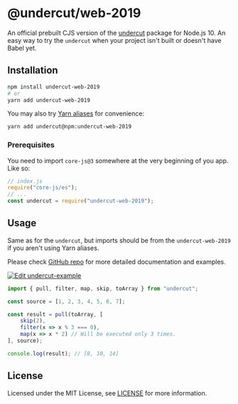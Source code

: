 # @undercut/web-2019

An official prebuilt CJS version of the [undercut](https://www.npmjs.com/package/undercut) package for Node.js 10. An easy way to try the `undercut` when your project isn't built or doesn't have Babel yet.

## Installation

```sh
npm install undercut-web-2019
# or
yarn add undercut-web-2019
```

You may also try [Yarn aliases](https://yarnpkg.com/en/docs/cli/add#toc-yarn-add-alias) for convenience:

```sh
yarn add undercut@npm:undercut-web-2019
```

### Prerequisites

You need to import `core-js@3` somewhere at the very beginning of you app. Like so:

```js
// index.js
require("core-js/es");
// ...
const undercut = require("undercut-web-2019");
```

## Usage

Same as for the `undercut`, but imports should be from the `undercut-web-2019` if you aren't using Yarn aliases.

Please check [GitHub repo](https://github.com/the-spyke/undercut) for more detailed documentation and examples.

[![Edit undercut-example](https://codesandbox.io/static/img/play-codesandbox.svg)](https://codesandbox.io/s/undercut-example-9g1nh?fontsize=14&module=%2Fsrc%2Findex.js)

```js
import { pull, filter, map, skip, toArray } from "undercut";

const source = [1, 2, 3, 4, 5, 6, 7];

const result = pull(toArray, [
    skip(2),
    filter(x => x % 3 === 0),
    map(x => x * 2) // Will be executed only 3 times.
], source);

console.log(result); // [8, 10, 14]
```

## License

Licensed under the MIT License, see [LICENSE](LICENSE) for more information.
